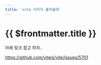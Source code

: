 ```yaml
---
title: 'vite 이미지 불러올때'
---
```


# {{ $frontmatter.title }}


아래 링크 참고 하자..

https://github.com/vitejs/vite/issues/5701